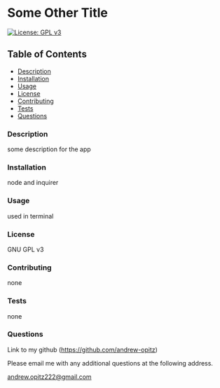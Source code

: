 # Some Other Title

  [![License: GPL v3](https://img.shields.io/badge/License-GPLv3-blue.svg)](https://www.gnu.org/licenses/gpl-3.0)
  
  ## Table of Contents
  
  - [Description](#description)
  - [Installation](#installation)
  - [Usage](#usage)
  - [License](#license)
  - [Contributing](#contributing)
  - [Tests](#tests)
  - [Questions](#questions)
  
  ### Description
  some description for the app
  
  ### Installation
  node and inquirer 
  
  ### Usage
  used in terminal
  
  ### License
  GNU GPL v3

  ### Contributing
  none

  ### Tests
  none

  ### Questions
  Link to my github
  (https://github.com/andrew-opitz)
  
  Please email me with any additional questions at the following address.

  andrew.opitz222@gmail.com

